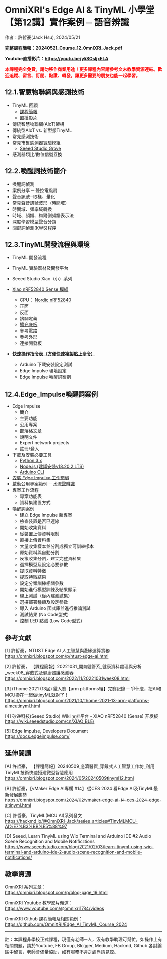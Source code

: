 # OmniXRI's Edge AI & TinyML 小學堂 【第12講】實作案例 ─ 語音辨識
作者：許哲豪(Jack Hsu), 2024/05/21

**完整課程簡報：20240521_Course_12_OmniXRI_Jack.pdf**  

**Youtube直播影片：https://youtu.be/y5SOsljxELA**  

**<font color="#f00">本課程完全免費，請勿移作商業用途！更多課程內容請參考文末教學資源連結。歡迎追蹤、留言、訂閱、點讚、轉發，讓更多需要的朋友也能一起學習。</font>**

## 12.1.智慧物聯網與感測技術
- TinyML 回顧
    - [課程簡報](https://github.com/OmniXRI/Edge_AI_TinyML_Course_2024/tree/main/Ch07_TinyML_Introduction)
    - [直播影片](https://youtu.be/5ln7UT5pzFs)
- 傳統智慧物聯網(AIoT)架構
- 傳統型AIoT vs. 新型態TinyML
- 常見感測技術
- 常見市售感測器實驗模組
    - [Seeed Studio Grove](https://www.seeedstudio.com/category/Grove-c-1003.html)
- 感測器類比/數位信號互換

## 12.2.喚醒詞技術簡介
- 喚醒詞偵測
- 案例分享 ─ 聲控電風扇
- 聲音訊號─取樣、量化
- 常見聲音訊號波形（時間域）
- 時間域、頻率域轉換
- 時域、頻譜、梅爾倒頻譜表示法
- 深度學習模型聲音分類
- 關鍵詞偵測(KWS)程序

## 12.3.TinyML開發流程與環境
- TinyML 開發流程
- TinyML 實驗器材及開發平台
- Seeed Studio Xiao（小）系列
- [Xiao nRF52840 Sense 模組](https://wiki.seeedstudio.com/XIAO_BLE/) 
    - CPU： [Nordic nRF52840](https://www.nordicsemi.com/products/nrf52840?lang=zh-TW)
    - 正面
    - 反面
    - 接腳定義
    - [擴充底板](https://wiki.seeedstudio.com/cn/Seeeduino-XIAO-Expansion-Board/)
    - 參考電路
    - 參考外形
    - 連接開發板

- [**快速操作指令表（方便快速複製貼上命令）**](https://github.com/OmniXRI/Edge_AI_TinyML_Course_2024/blob/main/Ch12_Keyword_Spoting/Ch12_KWS_Quick_Guide.md)
    - Arduino 下載安裝設定測試
    - Edge Impulse 環境設定
    - Edge Impulse 喚醒詞案例

## 12.4.Edge_Impulse喚醒詞案例
- Edge Impulse
    - 簡介
    - 主要功能
    - 公用專案
    - 部落格文章
    - 說明文件
    - Expert network projects
    - 註冊/登入
- 下載及安裝必要工具
    - [Python 3.x](https://www.python.org/downloads/)
    - [Node.js (建議安裝v18.20.2 LTS)](https://nodejs.org/en/download/package-manager)
    - [Arduino CLI](https://arduino.github.io/arduino-cli/0.35/installation/)
- [安裝 Edge Impulse 工作環境](https://docs.edgeimpulse.com/docs/tools/edge-impulse-cli/cli-installation)
- 啟動公用專案範例 ─ [水流聲辨識](https://studio.edgeimpulse.com/public/14301/latest)
- 專案工作流程
    - 專案功能表
    - 資料集建置方式
- 喚醒詞案例
    - 建立 Edge Impulse 新專案
    - 檢查裝置是否已連線
    - 開始收集資料
    - 從裝置上傳資料限制
    - 直接上傳資料集
    - 大量收集樣本並分割成獨立可訓練樣本
    - 原始資料與自動分割
    - 反複收集分割，建立完整資料集
    - 選擇模型及設定必要參數
    - 提取資料特徵
    - 提取特徵結果
    - 設定分類訓練相關參數
    - 開始進行模型訓練及結果顯示
    - 線上測試（從內建測試集）
    - 選擇部署種類及設定參數
    - 導入 Arduino 函式庫並進行推論測試
    - 測試結果 (No Code型式)
    - 控制 LED 點滅 (Low Code型式)

## 參考文獻

[1] 許哲豪，NTUST Edge AI 人工智慧與邊緣運算實務  
https://omnixri.blogspot.com/p/ntust-edge-ai.html

[2] 許哲豪， 【課程簡報】20221031_開南健管系_健康資料處理與分析_week08_穿戴式及健康照護感測器  
https://omnixri.blogspot.com/2022/11/20221031week08.html

[3] iThome 2021 (13屆) 鐵人賽【arm platforms組】完賽記錄 ─ 爭什麼，把AI和MCU摻在一起做tinyML就對了！  
https://omnixri.blogspot.com/2021/10/ithome-2021-13-arm-platforms-aimcutinyml.html

[4] 矽递科技(Seeed Studio) Wiki 文档平台 - XIAO nRF52840 (Sense) 开发板  
https://wiki.seeedstudio.com/cn/XIAO_BLE/

[5] Edge Impulse, Developers Document  
https://docs.edgeimpulse.com/

## 延伸閱讀

[A] 許哲豪， 【課程簡報】20240509_慈濟醫資_穿戴式人工智慧工作坊_利用TinyML技術快速搭建微型智慧應用  
https://omnixri.blogspot.com/2024/05/20240509tinyml12.html

[B] 許哲豪，【vMaker Edge AI專欄 #14】 從CES 2024 看Edge AI及TinyML最新發展趨勢  
https://omnixri.blogspot.com/2024/02/vmaker-edge-ai-14-ces-2024-edge-aitinyml.html

[C] 許哲豪，TinyML(MCU AI)系列發文  
https://hackmd.io/@OmniXRI-Jack/series_articles#TinyMLMCU-AI%E7%B3%BB%E5%88%97

[D] Seeed, Learn TinyML using Wio Terminal and Arduino IDE #2 Audio Scene Recognition and Mobile Notifications  
https://www.seeedstudio.com/blog/2021/02/03/learn-tinyml-using-wio-terminal-and-arduino-ide-2-audio-scene-recognition-and-mobile-notifications/

## 教學資源

OmniXRI 系列文章：  
https://omnixri.blogspot.com/p/blog-page_19.html

OmniXRI Youtube 教學影片頻道：  
https://www.youtube.com/@omnixri1784/videos  

OmniXRI Github 課程簡報及相關範例：  
https://github.com/OmniXRI/Edge_AI_TinyML_Course_2024

---
註：本課程非學校正式課程，現僅有老師一人，沒有教學助理可幫忙，如操作上有相關問題，請於Youtube, FB Group, Blogger, Medium, Hackmd, Github 各討論區中留言，老師會儘量協助，如有服務不週之處尚請見諒。
